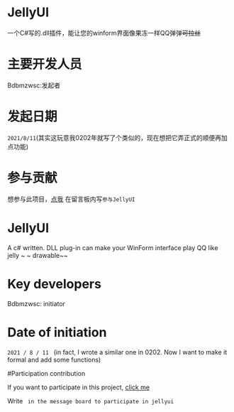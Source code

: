 # JellyUI
一个C#写的.dll插件，能让您的winform界面像果冻一样QQ弹弹~~可拉丝~~

# 主要开发人员
Bdbmzwsc:发起者

# 发起日期
```2021/8/11```(其实这玩意我0202年就写了个类似的，现在想把它弄正式的顺便再加点功能)

# 参与贡献
想参与此项目，[点我](https://erha.vercel.app)
在留言板内写```参与JellyUI```

# JellyUI

A c# written. DLL plug-in can make your WinForm interface play QQ like jelly ~ ~ drawable~~

# Key developers

Bdbmzwsc: initiator

# Date of initiation

```2021 / 8 / 11 ``` (in fact, I wrote a similar one in 0202. Now I want to make it formal and add some functions)

#Participation contribution

If you want to participate in this project, [click me](https://erha.vercel.app)

Write ``` in the message board to participate in jellyui```

